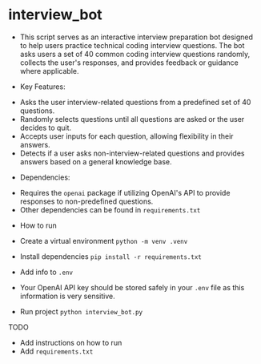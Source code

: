 # interview_bot
* This script serves as an interactive interview preparation bot designed to help users practice technical coding interview questions. The bot asks users a set of 40 common coding interview questions randomly, collects the user's responses, and provides feedback or guidance where applicable. 

* Key Features:
- Asks the user interview-related questions from a predefined set of 40 questions.
- Randomly selects questions until all questions are asked or the user decides to quit.
- Accepts user inputs for each question, allowing flexibility in their answers.
- Detects if a user asks non-interview-related questions and provides answers based on a general knowledge base.

* Dependencies:
- Requires the `openai` package if utilizing OpenAI's API to provide responses to non-predefined questions.
- Other dependencies can be found in `requirements.txt`

* How to run
- Create a virtual environment
`python -m venv .venv`

- Install dependencies
`pip install -r requirements.txt`

* Add info to `.env`
- Your OpenAI API key should be stored safely in your `.env` file as this information is very sensitive. 

* Run project
`python interview_bot.py`

TODO
- Add instructions on how to run
- Add `requirements.txt`